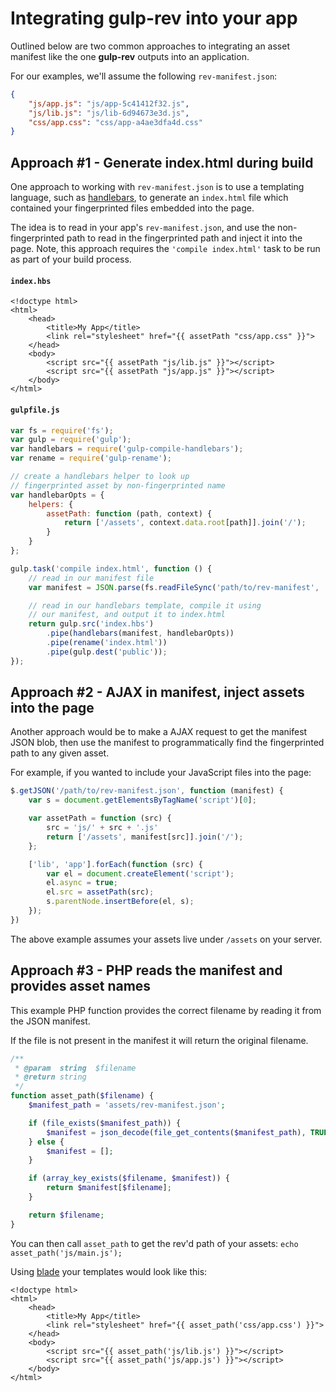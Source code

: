 # Integrating gulp-rev into your app

Outlined below are two common approaches to integrating an asset manifest like the one **gulp-rev** outputs into an application.

For our examples, we'll assume the following `rev-manifest.json`:

```json
{
	"js/app.js": "js/app-5c41412f32.js",
	"js/lib.js": "js/lib-6d94673e3d.js",
	"css/app.css": "css/app-a4ae3dfa4d.css"
}
````


## Approach #1 - Generate index.html during build

One approach to working with `rev-manifest.json` is to use a templating language, such as [handlebars](http://handlebarsjs.com), to generate an `index.html` file which contained your fingerprinted files embedded into the page.

The idea is to read in your app's `rev-manifest.json`, and use the non-fingerprinted path to read in the fingerprinted path and inject it into the page. Note, this approach requires the `'compile index.html'` task to be run as part of your build process.

#### `index.hbs`

```html+jinja
<!doctype html>
<html>
	<head>
		<title>My App</title>
		<link rel="stylesheet" href="{{ assetPath "css/app.css" }}">
	</head>
	<body>
		<script src="{{ assetPath "js/lib.js" }}"></script>
		<script src="{{ assetPath "js/app.js" }}"></script>
	</body>
</html>
```

#### `gulpfile.js`

```js
var fs = require('fs');
var gulp = require('gulp');
var handlebars = require('gulp-compile-handlebars');
var rename = require('gulp-rename');

// create a handlebars helper to look up
// fingerprinted asset by non-fingerprinted name
var handlebarOpts = {
	helpers: {
		assetPath: function (path, context) {
			return ['/assets', context.data.root[path]].join('/');
		}
	}
};

gulp.task('compile index.html', function () {
	// read in our manifest file
	var manifest = JSON.parse(fs.readFileSync('path/to/rev-manifest', 'utf8'));

	// read in our handlebars template, compile it using
	// our manifest, and output it to index.html
	return gulp.src('index.hbs')
		.pipe(handlebars(manifest, handlebarOpts))
		.pipe(rename('index.html'))
		.pipe(gulp.dest('public'));
});
```


## Approach #2 - AJAX in manifest, inject assets into the page

Another approach would be to make a AJAX request to get the manifest JSON blob, then use the manifest to programmatically find the fingerprinted path to any given asset.

For example, if you wanted to include your JavaScript files into the page:

```js
$.getJSON('/path/to/rev-manifest.json', function (manifest) {
	var s = document.getElementsByTagName('script')[0];

	var assetPath = function (src) {
		src = 'js/' + src + '.js'
		return ['/assets', manifest[src]].join('/');
	};

	['lib', 'app'].forEach(function (src) {
		var el = document.createElement('script');
		el.async = true;
		el.src = assetPath(src);
		s.parentNode.insertBefore(el, s);
	});
})
```

The above example assumes your assets live under `/assets` on your server.


## Approach #3 - PHP reads the manifest and provides asset names

This example PHP function provides the correct filename by reading it from the JSON manifest.

If the file is not present in the manifest it will return the original filename.

```php
/**
 * @param  string  $filename
 * @return string
 */
function asset_path($filename) {
	$manifest_path = 'assets/rev-manifest.json';

	if (file_exists($manifest_path)) {
		$manifest = json_decode(file_get_contents($manifest_path), TRUE);
	} else {
		$manifest = [];
	}

	if (array_key_exists($filename, $manifest)) {
		return $manifest[$filename];
	}

	return $filename;
}
````

You can then call `asset_path` to get the rev'd path of your assets: `echo asset_path('js/main.js');`

Using [blade](http://laravel.com/docs/templates) your templates would look like this:

```html+jinja
<!doctype html>
<html>
	<head>
		<title>My App</title>
		<link rel="stylesheet" href="{{ asset_path('css/app.css') }}">
	</head>
	<body>
		<script src="{{ asset_path('js/lib.js') }}"></script>
		<script src="{{ asset_path('js/app.js') }}"></script>
	</body>
</html>
```
